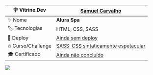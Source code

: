 | :placard: Vitrine.Dev     |[Samuel Carvalho](https://cursos.alura.com.br/vitrinedev/sscarvalho123)|
| ------------------------  | --- |
| :sparkles: Nome           | **Alura Spa**
| :label: Tecnologias       | HTML, CSS, SASS
| :rocket: Deploy           | [Ainda sem deploy]()
| :fire: Curso/Challenge    | [SASS: CSS sintaticamente espetacular](https://cursos.alura.com.br/course/sass-css-sintaticamente-espetacular)
| :mortar_board: Certificado| [Ainda não concluído]()

![](https://via.placeholder.com/1200x500.png?text=Alura+Spa#vitrinedev)